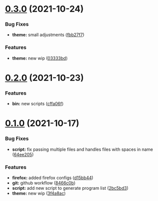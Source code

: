 # [0.3.0](https://github.com/umgbhalla/dotstow/compare/v0.2.0...v0.3.0) (2021-10-24)


### Bug Fixes

* **theme:** small adjustments ([fbb27f7](https://github.com/umgbhalla/dotstow/commit/fbb27f7b4af6f3fa759c0338e3e7e8c8d3feae95))


### Features

* **theme:** new wip ([03333bd](https://github.com/umgbhalla/dotstow/commit/03333bd316150294244cb667ef23b961074a5d6c))



# [0.2.0](https://github.com/umgbhalla/dotstow/compare/v0.1.0...v0.2.0) (2021-10-23)


### Features

* **bin:** new scripts ([cffa06f](https://github.com/umgbhalla/dotstow/commit/cffa06f9162cc49dc37362e44664408cd26358f3))



# [0.1.0](https://github.com/umgbhalla/dotstow/compare/64ee2057c2069f6de363e2dd64105cae380f79fb...v0.1.0) (2021-10-17)


### Bug Fixes

* **script:** fix passing multiple files and handles files with spaces in name ([64ee205](https://github.com/umgbhalla/dotstow/commit/64ee2057c2069f6de363e2dd64105cae380f79fb))


### Features

* **firefox:** added firefox configs ([d15bb44](https://github.com/umgbhalla/dotstow/commit/d15bb44e510dae39533c6c87560b010cc71ab30b))
* **git:** github workflow ([8466c0b](https://github.com/umgbhalla/dotstow/commit/8466c0b36a95233b770d9eb9705ef8df1bb1294a))
* **script:** add new script to generate program list ([2bc5bd3](https://github.com/umgbhalla/dotstow/commit/2bc5bd31ed02ec8645c9839b88de0262767aa988))
* **theme:** new wip ([3f4a8ac](https://github.com/umgbhalla/dotstow/commit/3f4a8ac347f8c62476fa3b744ed921a61be6697f))



